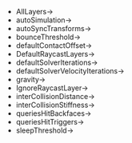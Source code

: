 - AllLayers->
- autoSimulation->
- autoSyncTransforms->
- bounceThreshold->
- defaultContactOffset->
- DefaultRaycastLayers->
- defaultSolverIterations->
- defaultSolverVelocityIterations->
- gravity->
- IgnoreRaycastLayer->
- interCollisionDistance->
- interCollisionStiffness->
- queriesHitBackfaces->
- queriesHitTriggers->
- sleepThreshold->
